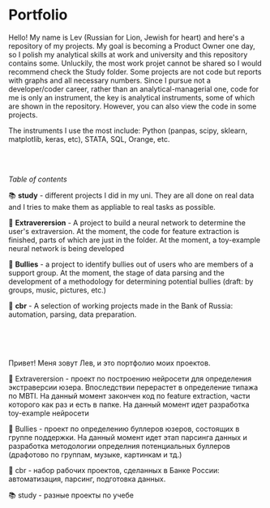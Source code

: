 # Portfolio

Hello! My name is Lev (Russian for Lion, Jewish for heart) and here's a repository of my projects. My goal is becoming a Product Owner one day, so I polish my analytical skills at work and university and this repository contains some.  Unluckily, the most work projet cannot be shared so I would recommend check the Study folder. Some projects are not code but reports with graphs and all necessary numbers. Since I pursue not a developer/coder career, rather than an analytical-managerial one, code for me is only an instrument, the key is analytical instruments, some of which are shown in the repository. However, you can also view the code in some projects.

The instruments I use the most include: Python (panpas, scipy, sklearn, matplotlib, keras, etc), STATA, SQL, Orange, etc.

<br />
<br />

_Table of contents_

📚 **study** - different projects I did in my uni. They are all done on real data and I tries to make them as appliable to real tasks as possible. 

👯 **Extraverersion** - A project to build a neural network to determine the user's extraversion.  At the moment, the code for feature extraction is finished, parts of which are just in the folder. At the moment, a toy-example neural network is being developed

🤬 **Bullies** - a project to identify bullies out of users who are members of a support group. At the moment, the stage of data parsing and the development of a methodology for determining potential bullies (draft: by groups, music, pictures, etc.)

🏦 **cbr** - A selection of working projects made in the Bank of Russia: automation, parsing,  data preparation.


<br />
<br />
<br />


Привет! Меня зовут Лев, и это портфолио моих проектов.


👯 Extraverersion - проект по построению нейросети для определения экстраверсии юзера. Впоследствии перерастет в определение типажа по MBTI. На данный момент закончен код по feature extraction, части которого как раз и есть в папке. На данный момент идет разработка toy-example нейросети

🤬 Bullies - проект по определению буллеров юзеров, состоящих в группе поддержки. На данный момент идет этап парсинга данных и разработка методологии определния потенциальных буллеров (драфотово по группам, музыке, картинкам и тд.)

🏦 cbr - набор рабочих проектов, сделанных в Бaнке Poccии: автоматизация, парсинг, подготовка  данных. 

📚 study - разные проекты по учебе

